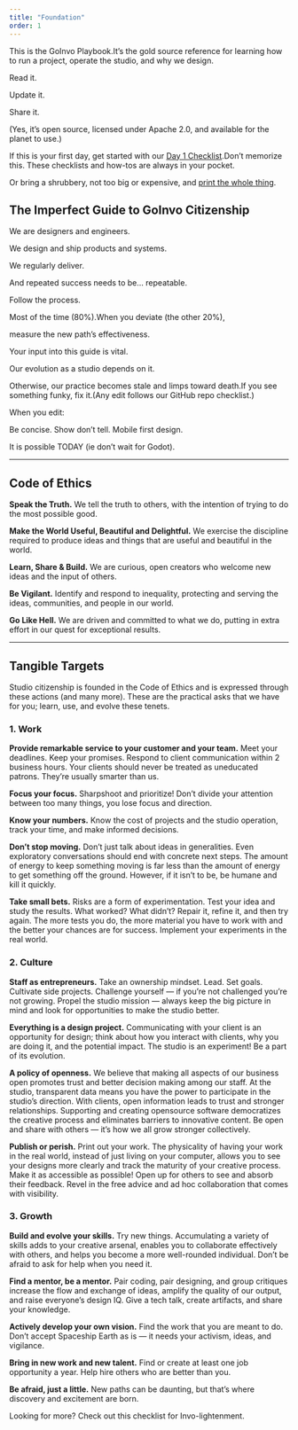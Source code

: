 ```yaml
---
title: "Foundation"
order: 1
---
```


This is the GoInvo Playbook.It’s the gold source reference for learning how to run a project, operate the studio, and why we design.



Read it.

Update it.

Share it.

(Yes, it’s open source, licensed under Apache 2.0, and available for the planet to use.)



If this is your first day, get started with our [Day 1 Checklist](https://docs.google.com/a/wecreategoodness.com/document/d/1SQnsgDSyZPfz6K_YjD3DaWAbZMLWytilcMMGQIWdifk/edit?usp=sharing).Don’t memorize this. These checklists and how-tos are always in your pocket.

Or bring a shrubbery, not too big or expensive, and [print the whole thing](https://www.urbandictionary.com/define.php?term=SHRUBBERY).



## The Imperfect Guide to GoInvo Citizenship

We are designers and engineers.

We design and ship products and systems.

We regularly deliver.

And repeated success needs to be... repeatable.



Follow the process.

Most of the time (80%).When you deviate (the other 20%),

measure the new path’s effectiveness.



Your input into this guide is vital.

Our evolution as a studio depends on it.

Otherwise, our practice becomes stale and limps toward death.If you see something funky, fix it.(Any edit follows our GitHub repo checklist.)



When you edit:

Be concise.
Show don’t tell.
Mobile first design.

It is possible TODAY (ie don’t wait for Godot).

* * *

## Code of Ethics

**Speak the Truth.**
We tell the truth to others, with the intention of trying to do the most possible good.

**Make the World Useful, Beautiful and Delightful.**
We exercise the discipline required to produce ideas and things that are useful and beautiful in the world.

**Learn, Share & Build.**
We are curious, open creators who welcome new ideas and the input of others.

**Be Vigilant.**
Identify and respond to inequality, protecting and serving the ideas, communities, and people in our world.

**Go Like Hell.**
We are driven and committed to what we do, putting in extra effort in our quest for exceptional results.

* * *

## Tangible Targets


Studio citizenship is founded in the Code of Ethics and is expressed through these actions (and many more). These are the practical asks that we have for you; learn, use, and evolve these tenets.

### 1. Work

**Provide remarkable service to your customer and your team.**
Meet your deadlines. Keep your promises. Respond to client communication within 2 business hours. Your clients should never be treated as uneducated patrons. They’re usually smarter than us.

**Focus your focus.**
Sharpshoot and prioritize! Don’t divide your attention between too many things, you lose focus and direction.

**Know your numbers.**
Know the cost of projects and the studio operation, track your time, and make informed decisions.

**Don’t stop moving.**
Don’t just talk about ideas in generalities. Even exploratory conversations should end with concrete next steps. The amount of energy to keep something moving is far less than the amount of energy to get something off the ground. However, if it isn’t to be, be humane and kill it quickly.

**Take small bets.**
Risks are a form of experimentation. Test your idea and study the results. What worked? What didn’t? Repair it, refine it, and then try again. The more tests you do, the more material you have to work with and the better your chances are for success. Implement your experiments in the real world.

### 2. Culture

**Staff as entrepreneurs.**
Take an ownership mindset. Lead. Set goals. Cultivate side projects. Challenge yourself — if you’re not challenged you’re not growing. Propel the studio mission — always keep the big picture in mind and look for opportunities to make the studio better.

**Everything is a design project.**
Communicating with your client is an opportunity for design; think about how you interact with clients, why you are doing it, and the potential impact. The studio is an experiment! Be a part of its evolution.

**A policy of openness.**
We believe that making all aspects of our business open promotes trust and better decision making among our staff. At the studio, transparent data means you have the power to participate in the studio’s direction. With clients, open information leads to trust and stronger relationships. Supporting and creating opensource software democratizes the creative process and eliminates barriers to innovative content. Be open and share with others — it’s how we all grow stronger collectively.

**Publish or perish.**
Print out your work. The physicality of having your work in the real world, instead of just living on your computer, allows you to see your designs more clearly and track the maturity of your creative process. Make it as accessible as possible! Open up for others to see and absorb their feedback. Revel in the free advice and ad hoc collaboration that comes with visibility.

### 3. Growth

**Build and evolve your skills.**
Try new things. Accumulating a variety of skills adds to your creative arsenal, enables you to collaborate effectively with others, and helps you become a more well-rounded individual. Don’t be afraid to ask for help when you need it.

**Find a mentor, be a mentor.**
Pair coding, pair designing, and group critiques increase the flow and exchange of ideas, amplify the quality of our output, and raise everyone’s design IQ. Give a tech talk, create artifacts, and share your knowledge.

**Actively develop your own vision.**
Find the work that you are meant to do. Don’t accept Spaceship Earth as is — it needs your activism, ideas, and vigilance.

**Bring in new work and new talent.**
Find or create at least one job opportunity a year. Help hire others who are better than you.

**Be afraid, just a little.**
New paths can be daunting, but that’s where discovery and excitement are born.

Looking for more? Check out this checklist for Invo-lightenment.
